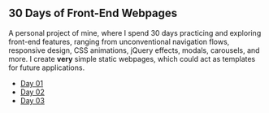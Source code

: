 ## 30 Days of Front-End Webpages

A personal project of mine, where I spend 30 days practicing and exploring front-end features, ranging from unconventional navigation flows, responsive design, CSS animations, jQuery effects, modals, carousels, and more. I create **very** simple static webpages, which could act as templates for future applications.

- [Day 01](https://daniwhkim.github.io/webpageWireframes/Day%2001/index.html)
- [Day 02](https://daniwhkim.github.io/webpageWireframes/Day%2002/index.html)
- [Day 03](https://daniwhkim.github.io/webpageWireframes/Day%2003/index.html)
